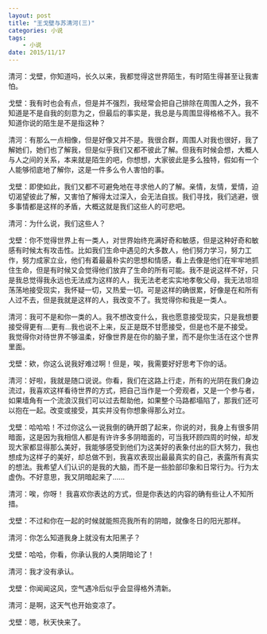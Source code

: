 ```yaml
---
layout: post
title: "王戈壁与苏清河(三)"
categories: 小说
tags: 
	- 小说
date: 2015/11/17
---
```




清河：戈壁，你知道吗，长久以来，我都觉得这世界陌生，有时陌生得甚至让我害怕。

<!--more-->

戈壁：我有时也会有点，但是并不强烈，我经常会把自己排除在周围人之外，我不知道是不是自我的刻意为之，但最后的事实是，我总是与周围显得格格不入。我不知道你说的陌生是不是指这种？

清河：有那么一点相像，但是好像又并不是。我很合群，周围人对我也很好，我了解她们，她们也了解我，但是似乎我们又都不彼此了解。但我有时候会想，大概人与人之间的关系，本来就是陌生的吧，你想想，大家彼此是多么独特，假如有一个人能够彻底地了解你，这是一件多么令人害怕的事。

戈壁：即使如此，我们又都不可避免地在寻求他人的了解。亲情，友情，爱情，迫切渴望彼此了解，又害怕了解得太过深入，会无法自拔。我们寻找，我们逃避，很多事情都是这样的矛盾，大概这就是我们这些人的可悲吧。

清河：为什么说，我们这些人？

戈壁：你不觉得世界上有一类人，对世界始终充满好奇和敏感，但是这种好奇和敏感有时候太有攻击性。比如我们生命中遇见的大多数人，他们努力学习，努力工作，努力成家立业，他们有着最最朴实的思想和情感，看上去像是他们在牢牢地抓住生命，但是有时候又会觉得他们放弃了生命的所有可能。我不是说这样不好，只是我总觉得我永远也无法成为这样的人，我无法老老实实地孝敬父母，我无法坦坦荡荡地接受现实，我怀疑一切，又热爱一切。可是这样的确很累，好像是在和所有人过不去，但是我就是这样的人，我改变不了。我觉得你和我是一类人。

清河：我可不是和你一类的人。我不想改变什么，我也愿意接受现实，只是我想要接受得更有....更有...我也说不上来，反正是既不甘愿接受，但是也不是不接受。我觉得你对待世界不够温柔，好像世界是在你的脑子里，而不是你生活在这个世界里面。

戈壁：欸，你这么说我好难过啊！但是，唉，我需要好好思考下你的话。

清河：好啦，我就是随口说说。你看，我们在这路上行走，所有的光阴在我们身边流过，我喜欢这样看待世界的方式，把自己当作是一个旁观者，又是一个参与者，如果墙角有一个流浪汉我们可以过去帮助他，如果整个马路都塌陷了，那我们还可以抱在一起。改变或接受，其实并没有你想象得那么对立。

戈壁：哈哈哈！不过你这么一说我倒的确开朗了起来，你说的对，我身上有很多阴暗面，这是因为我相信人都是有许许多多阴暗面的，可当我环顾四周的时候，却发现大家都显得那么美好，我能够感受到他们为这美好的表象付出的巨大努力，我也想成为这样子的美好，却总做不到，我喜欢表现出最最真实的自己，表露所有真实的想法。我希望人们认识的是我的大脑，而不是一些脸部印象和日常行为。行为太虚伪。不好意思，我又阴暗起来了......

清河：唉，你呀！ 我喜欢你表达的方式，但是你表达的内容的确有些让人不知所措。

戈壁：不过和你在一起的时候就能照亮我所有的阴暗，就像冬日的阳光那样。

清河：你怎么知道我身上就没有太阳黑子？

戈壁：哈哈，你看，你承认我的人类阴暗论了！

清河：我才没有承认。

戈壁：你闻闻这风，空气遇冷后似乎会显得格外清新。

清河：是啊，这天气也开始变凉了。

戈壁：嗯，秋天快来了。









